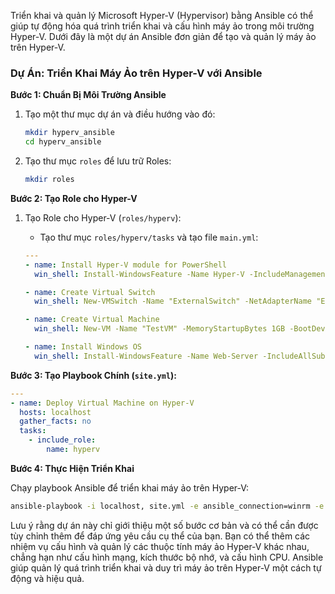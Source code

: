 Triển khai và quản lý Microsoft Hyper-V (Hypervisor) bằng Ansible có thể giúp tự động hóa quá trình triển khai và cấu hình máy ảo trong môi trường Hyper-V. Dưới đây là một dự án Ansible đơn giản để tạo và quản lý máy ảo trên Hyper-V.

### Dự Án: Triển Khai Máy Ảo trên Hyper-V với Ansible

**Bước 1: Chuẩn Bị Môi Trường Ansible**

1. Tạo một thư mục dự án và điều hướng vào đó:

    ```bash
    mkdir hyperv_ansible
    cd hyperv_ansible
    ```

2. Tạo thư mục `roles` để lưu trữ Roles:

    ```bash
    mkdir roles
    ```

**Bước 2: Tạo Role cho Hyper-V**

1. Tạo Role cho Hyper-V (`roles/hyperv`):

    - Tạo thư mục `roles/hyperv/tasks` và tạo file `main.yml`:

    ```yaml
    ---
    - name: Install Hyper-V module for PowerShell
      win_shell: Install-WindowsFeature -Name Hyper-V -IncludeManagementTools -Restart

    - name: Create Virtual Switch
      win_shell: New-VMSwitch -Name "ExternalSwitch" -NetAdapterName "Ethernet" -AllowManagementOS $true

    - name: Create Virtual Machine
      win_shell: New-VM -Name "TestVM" -MemoryStartupBytes 1GB -BootDevice VHD -NewVHDPath "C:\VMs\TestVM.vhdx" -NewVHDSizeBytes 20GB -SwitchName "ExternalSwitch"

    - name: Install Windows OS
      win_shell: Install-WindowsFeature -Name Web-Server -IncludeAllSubFeature -IncludeManagementTools
    ```

**Bước 3: Tạo Playbook Chính (`site.yml`):**

```yaml
---
- name: Deploy Virtual Machine on Hyper-V
  hosts: localhost
  gather_facts: no
  tasks:
    - include_role:
        name: hyperv
```

**Bước 4: Thực Hiện Triển Khai**

Chạy playbook Ansible để triển khai máy ảo trên Hyper-V:

```bash
ansible-playbook -i localhost, site.yml -e ansible_connection=winrm -e ansible_winrm_transport=ntlm -e ansible_winrm_server_cert_validation=ignore
```

Lưu ý rằng dự án này chỉ giới thiệu một số bước cơ bản và có thể cần được tùy chỉnh thêm để đáp ứng yêu cầu cụ thể của bạn. Bạn có thể thêm các nhiệm vụ cấu hình và quản lý các thuộc tính máy ảo Hyper-V khác nhau, chẳng hạn như cấu hình mạng, kích thước bộ nhớ, và cấu hình CPU. Ansible giúp quản lý quá trình triển khai và duy trì máy ảo trên Hyper-V một cách tự động và hiệu quả.